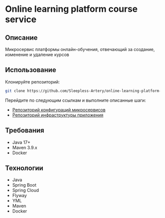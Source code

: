 # Online learning platform course service
## Описание
Микросервис платформы онлайн-обучения, отвечающий за создание, изменение и удаление курсов
## Использование
Клонируйте репозиторий:
```bash
git clone https://github.com/Sleepless-Artery/online-learning-platform-course-service
```
Перейдите по следующим ссылкам и выполните описанные шаги:
- [Репозиторий конфигураций микросервисов](https://github.com/Sleepless-Artery/online-learning-platform-configs)
- [Репозиторий инфраструктуры приложения](https://github.com/Sleepless-Artery/online-learning-platform-infra)
## Требования
- Java 17+
- Maven 3.9.x
- Docker
## Технологии
- Java
- Spring Boot
- Spring Cloud
- Flyway
- YML
- Maven
- Docker
